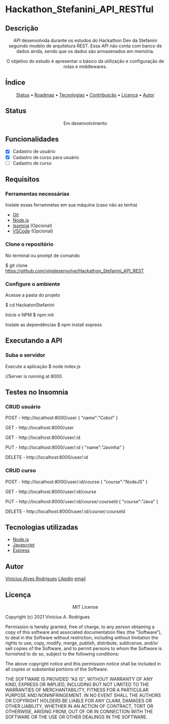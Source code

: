 # Hackathon_Stefanini_API_RESTful

## Descrição
<p align="center">
  API desenvolvida durante os estudos do Hackathon Dev da Stefanini seguindo modelo de arquitetura REST. Essa API não conta com banco de dados ainda, sendo que os dados são armazenados em memória.
</p>
<p align="center">
  O objetivo do estudo é apresentar o básico da utilização e configuração de rotas e middlewares.
<p>

## Índice
<p align="center">
 <a href="#status">Status</a> •
 <a href="#roadmap">Roadmap</a> • 
 <a href="#tecnologias">Tecnologias</a> • 
 <a href="#contribuicao">Contribuição</a> • 
 <a href="#licença">Licença</a> • 
 <a href="#autor">Autor</a>
</p>

## Status 

<p align="center">Em desenvolvimento</p>

## Funcionalidades
- [x] Cadastro de usuário
- [x] Cadastro de curso para usuário
- [ ] Cadastro de curso

## Requisitos

### Ferramentas necessárias
Instale essas ferramnetas em sua máquina (caso não as tenha)

- [Git](https://git-scm.com)
- [Node.js](https://nodejs.org/en/)
- [Isomnia](https://insomnia.rest/) (Opcional)
- [VSCode](https://code.visualstudio.com/) (Opcional)

### Clone o repositório
No terminal ou prompt de comando 

$ git clone <https://github.com/vinidesenvolve/Hackathon_Stefanini_API_REST>

### Configure o ambiente
Acesse a pasta do projeto

$ cd HackatonStefanini

Inicie o NPM
$ npm init

Instale as dependências 
$ npm install express

## Executando a API

### Suba o servidor
Execute a aplicação 
$ node index.js

//Server is running at 8000

## Testes no Insomnia

### CRUD usuário

POST - http://localhost:8000/user
{
	"name":"Cobol"
}

GET - http://localhost:8000/user

GET - http://localhost:8000/user/:id

PUT - http://localhost:8000/user/:id
{
	"name":"Javinha"
}

DELETE - http://localhost:8000/user/:id

### CRUD curso

POST - http://localhost:8000/user/:id/course
{
	"course":"NodeJS"
}

GET - http://localhost:8000/user/:id/course

PUT - http://localhost:8000/user/:id/course/:courseId
{
	"course":"Java"
}

DELETE - http://localhost:8000/user/:id/course/:courseId

## Tecnologias utilizadas
- [Node.js](https://nodejs.org/en/)
- [Javascript](https://www.javascript.com/)
- [Express](https://expressjs.com/)

## Autor
 <a href="https://github.com/vinidesenvolve">Vinicius Alves Rodrigues</a>
 <a href="https://www.linkedin.com/in/vinidesenvolve/">Likedin</a> 
 <a href="vinidesenvolve@gmail.com">email</a>

## Licença
<p align="center">
MIT License

Copyright (c) 2021 Vinicius A. Rodrigues

Permission is hereby granted, free of charge, to any person obtaining a copy
of this software and associated documentation files (the "Software"), to deal
in the Software without restriction, including without limitation the rights
to use, copy, modify, merge, publish, distribute, sublicense, and/or sell
copies of the Software, and to permit persons to whom the Software is
furnished to do so, subject to the following conditions:

The above copyright notice and this permission notice shall be included in all
copies or substantial portions of the Software.

THE SOFTWARE IS PROVIDED "AS IS", WITHOUT WARRANTY OF ANY KIND, EXPRESS OR
IMPLIED, INCLUDING BUT NOT LIMITED TO THE WARRANTIES OF MERCHANTABILITY,
FITNESS FOR A PARTICULAR PURPOSE AND NONINFRINGEMENT. IN NO EVENT SHALL THE
AUTHORS OR COPYRIGHT HOLDERS BE LIABLE FOR ANY CLAIM, DAMAGES OR OTHER
LIABILITY, WHETHER IN AN ACTION OF CONTRACT, TORT OR OTHERWISE, ARISING FROM,
OUT OF OR IN CONNECTION WITH THE SOFTWARE OR THE USE OR OTHER DEALINGS IN THE
SOFTWARE.
</p>
